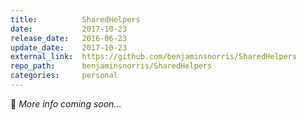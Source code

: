 ```yaml
---
title:          SharedHelpers
date:           2017-10-23
release_date:   2016-06-23
update_date:    2017-10-23
external_link:  https://github.com/benjaminsnorris/SharedHelpers
repo_path:      benjaminsnorris/SharedHelpers
categories:     personal
---
```


🚧 _More info coming soon…_
